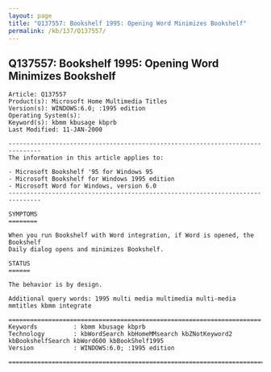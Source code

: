 ```yaml
---
layout: page
title: "Q137557: Bookshelf 1995: Opening Word Minimizes Bookshelf"
permalink: /kb/137/Q137557/
---
```


## Q137557: Bookshelf 1995: Opening Word Minimizes Bookshelf

	Article: Q137557
	Product(s): Microsoft Home Multimedia Titles
	Version(s): WINDOWS:6.0; :1995 edition
	Operating System(s): 
	Keyword(s): kbmm kbusage kbprb
	Last Modified: 11-JAN-2000
	
	-------------------------------------------------------------------------------
	The information in this article applies to:
	
	- Microsoft Bookshelf '95 for Windows 95 
	- Microsoft Bookshelf for Windows 1995 edition 
	- Microsoft Word for Windows, version 6.0 
	-------------------------------------------------------------------------------
	
	SYMPTOMS
	========
	
	When you run Bookshelf with Word integration, if Word is opened, the Bookshelf
	Daily dialog opens and minimizes Bookshelf.
	
	STATUS
	======
	
	The behavior is by design.
	
	Additional query words: 1995 multi media multimedia multi-media mmtitles kbmm integrate
	
	======================================================================
	Keywords          : kbmm kbusage kbprb 
	Technology        : kbWordSearch kbHomeMMsearch kbZNotKeyword2 kbBookshelfSearch kbWord600 kbBookShelf1995
	Version           : WINDOWS:6.0; :1995 edition
	
	=============================================================================
	
